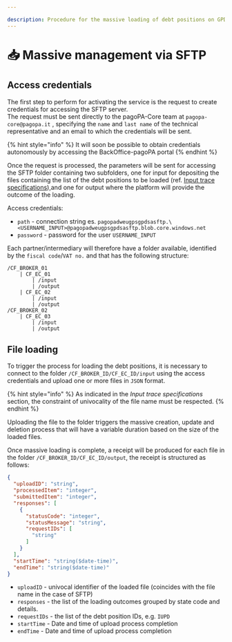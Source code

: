 ```yaml
---

description: Procedure for the massive loading of debt positions on GPD
---
```


# 📥 Massive management via SFTP

## Access credentials

The first step to perform for activating the service is the request to create credentials for accessing the SFTP server.  
The request must be sent directly to the pagoPA-Core team at `pagopa-core@pagopa.it` , specifying the `name` and `last name` of the technical representative and an email to which the credentials will be sent.

{% hint style="info" %} It will soon be possible to obtain credentials autonomously by accessing the BackOffice-pagoPA portal {% endhint %}

Once the request is processed, the parameters will be sent for accessing the SFTP folder containing two subfolders, one for input for depositing the files containing the list of the debt positions to be loaded (ref. [Input trace specifications](input-trace-specifications.md)),and one for output where the platform will provide the outcome of the loading. 

Access credentials:

* `path` - connection string es. `pagopadweugpsgpdsasftp.\<USERNAME_INPUT>@pagopadweugpsgpdsasftp.blob.core.windows.net` 
* `password` - password for the user `USERNAME_INPUT`

Each partner/intermediary will therefore have a folder available, identified by the `fiscal code`/`VAT no.` and that has the following structure:

```
/CF_BROKER_01
    | CF_EC_01
        | /input
        | /output
    | CF_EC_02
        | /input
        | /output
/CF_BROKER_02
    | CF_EC_03
        | /input
        | /output
```

## File loading

To trigger the process for loading the debt positions, it is necessary to connect to the folder `/CF_BROKER_ID/CF_EC_ID/input` using the access credentials and upload one or more files in `JSON` format.

{% hint style="info" %} As indicated in the _Input trace specifications_ section, the constraint of univocality of the file name must be respected. {% endhint %}

 Uploading the file to the folder triggers the massive creation, update and deletion process that will have a variable duration based on the size of the loaded files.

Once massive loading is complete, a receipt will be produced for each file in the folder `/CF_BROKER_ID/CF_EC_ID/output`, the receipt is structured as follows:

```json
{
  "uploadID": "string",
  "processedItem": "integer",
  "submittedItem": "integer",
  "responses": [
    {
      "statusCode": "integer",
      "statusMessage": "string",
      "requestIDs": [
        "string"
      ]
    }
  ],
  "startTime": "string($date-time)",
  "endTime": "string($date-time)"
}
```

* `uploadID` - univocal identifier of the loaded file (coincides with the file name in the case of SFTP)
* `responses` - the list of the loading outcomes grouped by state code and details.
* `requestIDs` - the list of the debt position IDs, e.g. `IUPD`
* `startTime` - Date and time of upload process completion
* `endTime` - Date and time of upload process completion
